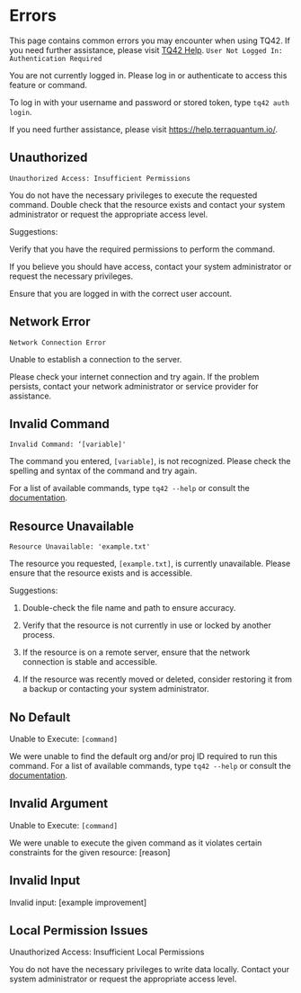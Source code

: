 # Errors
This page contains common errors you may encounter when using TQ42. If you need further assistance, please visit [TQ42 Help](https://help.terraquantum.io/).
`User Not Logged In: Authentication Required`

You are not currently logged in. Please log in or authenticate to access this feature or command.

To log in with your username and password or stored token, type `tq42 auth login`.

If you need further assistance, please visit https://help.terraquantum.io/.

## Unauthorized

`Unauthorized Access: Insufficient Permissions`

You do not have the necessary privileges to execute the requested command. Double check that the resource exists and contact your system administrator or request the appropriate access level.

Suggestions:

Verify that you have the required permissions to perform the command.

If you believe you should have access, contact your system administrator or request the necessary privileges.

Ensure that you are logged in with the correct user account.

## Network Error

`Network Connection Error`

Unable to establish a connection to the server.

Please check your internet connection and try again. If the problem persists, contact your network administrator or service provider for assistance.

## Invalid Command

`Invalid Command: ‘[variable]'`

The command you entered, `[variable]`, is not recognized. Please check the spelling and syntax of the command and try again.

For a list of available commands, type `tq42 --help` or consult the [documentation](https://docs.tq42.com/en/latest/).

## Resource Unavailable

`Resource Unavailable: 'example.txt'`

The resource you requested, `[example.txt]`, is currently unavailable. Please ensure that the resource exists and is accessible.

Suggestions:

1. Double-check the file name and path to ensure accuracy.

2. Verify that the resource is not currently in use or locked by another process.

3. If the resource is on a remote server, ensure that the network connection is stable and accessible.

4. If the resource was recently moved or deleted, consider restoring it from a backup or contacting your system administrator.

## No Default

Unable to Execute: `[command]`

We were unable to find the default org and/or proj ID required to run this command.
For a list of available commands, type `tq42 --help` or consult the [documentation](https://docs.tq42.com/en/latest/).

## Invalid Argument

Unable to Execute: `[command]`

We were unable to execute the given command as it violates certain constraints for the given resource:
[reason]

## Invalid Input

Invalid input: [example improvement]

## Local Permission Issues

Unauthorized Access: Insufficient Local Permissions

You do not have the necessary privileges to write data locally.
Contact your system administrator or request the appropriate access level.
